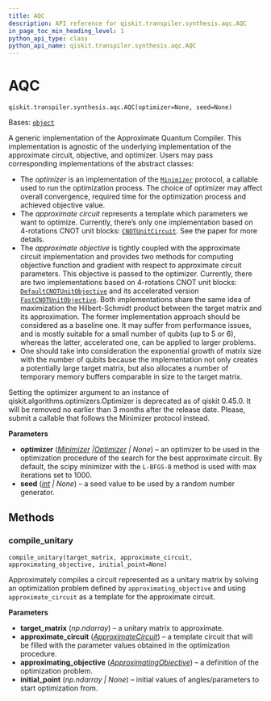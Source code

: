 ```yaml
---
title: AQC
description: API reference for qiskit.transpiler.synthesis.aqc.AQC
in_page_toc_min_heading_level: 1
python_api_type: class
python_api_name: qiskit.transpiler.synthesis.aqc.AQC
---
```


# AQC

<span id="qiskit.transpiler.synthesis.aqc.AQC" />

`qiskit.transpiler.synthesis.aqc.AQC(optimizer=None, seed=None)`

Bases: [`object`](https://docs.python.org/3/library/functions.html#object "(in Python v3.12)")

A generic implementation of the Approximate Quantum Compiler. This implementation is agnostic of the underlying implementation of the approximate circuit, objective, and optimizer. Users may pass corresponding implementations of the abstract classes:

*   The *optimizer* is an implementation of the [`Minimizer`](qiskit.algorithms.optimizers.Minimizer "qiskit.algorithms.optimizers.Minimizer") protocol, a callable used to run the optimization process. The choice of optimizer may affect overall convergence, required time for the optimization process and achieved objective value.
*   The *approximate circuit* represents a template which parameters we want to optimize. Currently, there’s only one implementation based on 4-rotations CNOT unit blocks: [`CNOTUnitCircuit`](qiskit.transpiler.synthesis.aqc.CNOTUnitCircuit "qiskit.transpiler.synthesis.aqc.CNOTUnitCircuit"). See the paper for more details.
*   The *approximate objective* is tightly coupled with the approximate circuit implementation and provides two methods for computing objective function and gradient with respect to approximate circuit parameters. This objective is passed to the optimizer. Currently, there are two implementations based on 4-rotations CNOT unit blocks: [`DefaultCNOTUnitObjective`](qiskit.transpiler.synthesis.aqc.DefaultCNOTUnitObjective "qiskit.transpiler.synthesis.aqc.DefaultCNOTUnitObjective") and its accelerated version [`FastCNOTUnitObjective`](qiskit.transpiler.synthesis.aqc.FastCNOTUnitObjective "qiskit.transpiler.synthesis.aqc.FastCNOTUnitObjective"). Both implementations share the same idea of maximization the Hilbert-Schmidt product between the target matrix and its approximation. The former implementation approach should be considered as a baseline one. It may suffer from performance issues, and is mostly suitable for a small number of qubits (up to 5 or 6), whereas the latter, accelerated one, can be applied to larger problems.
*   One should take into consideration the exponential growth of matrix size with the number of qubits because the implementation not only creates a potentially large target matrix, but also allocates a number of temporary memory buffers comparable in size to the target matrix.

<Admonition title="Deprecated since version 0.45.0" type="danger">
  Setting the optimizer argument to an instance of qiskit.algorithms.optimizers.Optimizer is deprecated as of qiskit 0.45.0. It will be removed no earlier than 3 months after the release date. Please, submit a callable that follows the Minimizer protocol instead.
</Admonition>

**Parameters**

*   **optimizer** ([*Minimizer*](qiskit.algorithms.optimizers.Minimizer "qiskit.algorithms.optimizers.Minimizer")  *|*[*Optimizer*](qiskit.algorithms.optimizers.Optimizer "qiskit.algorithms.optimizers.Optimizer") *| None*) – an optimizer to be used in the optimization procedure of the search for the best approximate circuit. By default, the scipy minimizer with the `L-BFGS-B` method is used with max iterations set to 1000.
*   **seed** ([*int*](https://docs.python.org/3/library/functions.html#int "(in Python v3.12)") *| None*) – a seed value to be used by a random number generator.

## Methods

### compile\_unitary

<span id="qiskit.transpiler.synthesis.aqc.AQC.compile_unitary" />

`compile_unitary(target_matrix, approximate_circuit, approximating_objective, initial_point=None)`

Approximately compiles a circuit represented as a unitary matrix by solving an optimization problem defined by `approximating_objective` and using `approximate_circuit` as a template for the approximate circuit.

**Parameters**

*   **target\_matrix** (*np.ndarray*) – a unitary matrix to approximate.
*   **approximate\_circuit** ([*ApproximateCircuit*](qiskit.transpiler.synthesis.aqc.ApproximateCircuit "qiskit.transpiler.synthesis.aqc.ApproximateCircuit")) – a template circuit that will be filled with the parameter values obtained in the optimization procedure.
*   **approximating\_objective** ([*ApproximatingObjective*](qiskit.transpiler.synthesis.aqc.ApproximatingObjective "qiskit.transpiler.synthesis.aqc.ApproximatingObjective")) – a definition of the optimization problem.
*   **initial\_point** (*np.ndarray | None*) – initial values of angles/parameters to start optimization from.

